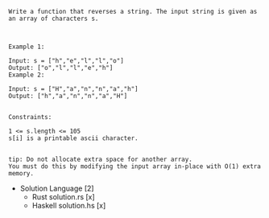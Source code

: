 ```
Write a function that reverses a string. The input string is given as an array of characters s.

 

Example 1:

Input: s = ["h","e","l","l","o"]
Output: ["o","l","l","e","h"]
Example 2:

Input: s = ["H","a","n","n","a","h"]
Output: ["h","a","n","n","a","H"]
 

Constraints:

1 <= s.length <= 105
s[i] is a printable ascii character.
 

tip: Do not allocate extra space for another array. 
You must do this by modifying the input array in-place with O(1) extra memory.
```



- Solution      Language    [2]
  - Rust        solution.rs [x] 
  - Haskell     solution.hs [x]
